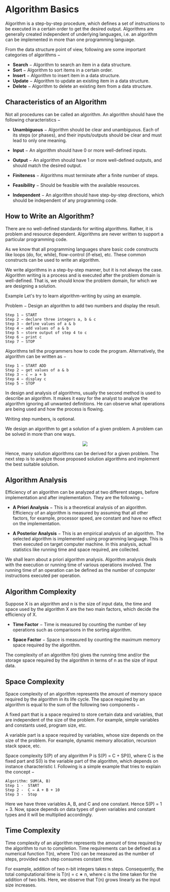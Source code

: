 # Algorithm Basics
Algorithm is a step-by-step procedure, which defines a set of instructions to be executed in a certain order to get the desired output. Algorithms are generally created independent of underlying languages, i.e. an algorithm can be implemented in more than one programming language.

From the data structure point of view, following are some important categories of algorithms −
  * **Search** − Algorithm to search an item in a data structure.
  * **Sort** − Algorithm to sort items in a certain order.
  * **Insert** − Algorithm to insert item in a data structure.
  * **Update** − Algorithm to update an existing item in a data structure.
  * **Delete** − Algorithm to delete an existing item from a data structure.


## Characteristics of an Algorithm
Not all procedures can be called an algorithm. An algorithm should have the following characteristics −

  * **Unambiguous** − Algorithm should be clear and unambiguous. Each of its steps (or phases), and their inputs/outputs should be clear and must lead to only one meaning.

  * **Input** − An algorithm should have 0 or more well-defined inputs.

  * **Output** − An algorithm should have 1 or more well-defined outputs, and should match the desired output.

  * **Finiteness** − Algorithms must terminate after a finite number of steps.

  * **Feasibility** − Should be feasible with the available resources.

  * **Independent** − An algorithm should have step-by-step directions, which should be independent of any programming code.

## How to Write an Algorithm?
There are no well-defined standards for writing algorithms. Rather, it is problem and resource dependent. Algorithms are never written to support a particular programming code.

As we know that all programming languages share basic code constructs like loops (do, for, while), flow-control (if-else), etc. These common constructs can be used to write an algorithm.

We write algorithms in a step-by-step manner, but it is not always the case. Algorithm writing is a process and is executed after the problem domain is well-defined. That is, we should know the problem domain, for which we are designing a solution.

Example
Let's try to learn algorithm-writing by using an example.

Problem − Design an algorithm to add two numbers and display the result.

    Step 1 − START
    Step 2 − declare three integers a, b & c
    Step 3 − define values of a & b
    Step 4 − add values of a & b
    Step 5 − store output of step 4 to c
    Step 6 − print c
    Step 7 − STOP
Algorithms tell the programmers how to code the program. Alternatively, the algorithm can be written as −

    Step 1 − START ADD
    Step 2 − get values of a & b
    Step 3 − c ← a + b
    Step 4 − display c
    Step 5 − STOP
In design and analysis of algorithms, usually the second method is used to describe an algorithm. It makes it easy for the analyst to analyze the algorithm ignoring all unwanted definitions. He can observe what operations are being used and how the process is flowing.

Writing step numbers, is optional.

We design an algorithm to get a solution of a given problem. A problem can be solved in more than one ways.
<p align="center">
  <img src="https://www.tutorialspoint.com/data_structures_algorithms/images/problem_solutions.jpg">
</p>

Hence, many solution algorithms can be derived for a given problem. The next step is to analyze those proposed solution algorithms and implement the best suitable solution.

## Algorithm Analysis
Efficiency of an algorithm can be analyzed at two different stages, before implementation and after implementation. They are the following −

  * **A Priori Analysis** − This is a theoretical analysis of an algorithm. Efficiency of an algorithm is measured by assuming that all other factors, for example, processor speed, are constant and have no effect on the implementation.

  * **A Posterior Analysis** − This is an empirical analysis of an algorithm. The selected algorithm is implemented using programming language. This is then executed on target computer machine. In this analysis, actual statistics like running time and space required, are collected.

We shall learn about a priori algorithm analysis. Algorithm analysis deals with the execution or running time of various operations involved. The running time of an operation can be defined as the number of computer instructions executed per operation.

## Algorithm Complexity
Suppose X is an algorithm and n is the size of input data, the time and space used by the algorithm X are the two main factors, which decide the efficiency of X.

  * **Time Factor** − Time is measured by counting the number of key operations such as comparisons in the sorting algorithm.

  * **Space Factor** − Space is measured by counting the maximum memory space required by the algorithm.

The complexity of an algorithm f(n) gives the running time and/or the storage space required by the algorithm in terms of n as the size of input data.

## Space Complexity
Space complexity of an algorithm represents the amount of memory space required by the algorithm in its life cycle. The space required by an algorithm is equal to the sum of the following two components −

A fixed part that is a space required to store certain data and variables, that are independent of the size of the problem. For example, simple variables and constants used, program size, etc.

A variable part is a space required by variables, whose size depends on the size of the problem. For example, dynamic memory allocation, recursion stack space, etc.

Space complexity S(P) of any algorithm P is S(P) = C + SP(I), where C is the fixed part and S(I) is the variable part of the algorithm, which depends on instance characteristic I. Following is a simple example that tries to explain the concept −

    Algorithm: SUM(A, B)
    Step 1 -  START
    Step 2 -  C ← A + B + 10
    Step 3 -  Stop
Here we have three variables A, B, and C and one constant. Hence S(P) = 1 + 3. Now, space depends on data types of given variables and constant types and it will be multiplied accordingly.

## Time Complexity
Time complexity of an algorithm represents the amount of time required by the algorithm to run to completion. Time requirements can be defined as a numerical function T(n), where T(n) can be measured as the number of steps, provided each step consumes constant time.

For example, addition of two n-bit integers takes n steps. Consequently, the total computational time is T(n) = c ∗ n, where c is the time taken for the addition of two bits. Here, we observe that T(n) grows linearly as the input size increases.